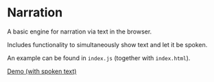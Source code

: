 # Narration

A basic engine for narration via text in the browser.

Includes functionality to simultaneously show text and let it be spoken.

An example can be found in `index.js` (together with `index.html`).

[Demo (with spoken text)](https://sanjosolutions.github.io/narration/)
